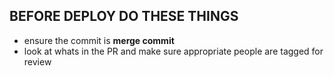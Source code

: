 ## BEFORE DEPLOY DO THESE THINGS
- ensure the commit is **merge commit**
- look at whats in the PR and make sure appropriate people are tagged for review

